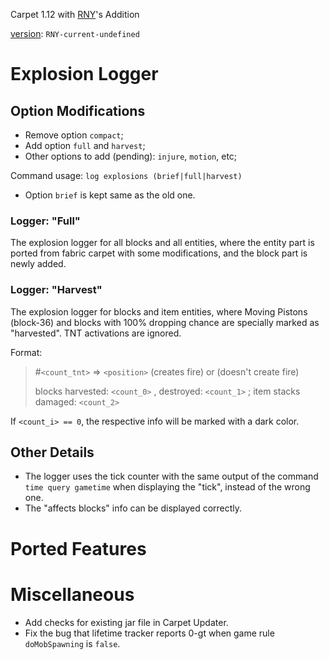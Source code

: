 Carpet 1.12 with [RNY](https://github.com/Rainyaphthyl)'s Addition

[version](src/carpet/CarpetSettings.java): `RNY-current-undefined`

# Explosion Logger

## Option Modifications

- Remove option `compact`;
- Add option `full` and `harvest`;
- Other options to add (pending): `injure`, `motion`, etc;

Command usage: `log explosions (brief|full|harvest)`

- Option `brief` is kept same as the old one.

### Logger: "Full"

The explosion logger for all blocks and all entities, where the entity part is ported from fabric carpet with some modifications, and the block part is newly added.

### Logger: "Harvest"

The explosion logger for blocks and item entities, where Moving Pistons (block-36) and blocks with 100% dropping chance are specially marked as "harvested". TNT activations are ignored.

Format:
> #`<count_tnt>` => `<position>` (creates fire) or (doesn't create fire)
>
> blocks harvested: `<count_0>` , destroyed: `<count_1>` ; item stacks damaged: `<count_2>`

If `<count_i> == 0`, the respective info will be marked with a dark color.

## Other Details

- The logger uses the tick counter with the same output of the command `time query gametime` when displaying the "tick", instead of the wrong one.
- The "affects blocks" info can be displayed correctly.

# Ported Features

[//]: # (TODO: Port rule `playerCheckLightDisabled` and logger `playerCheckLight` from TISCarpet113)

# Miscellaneous

- Add checks for existing jar file in Carpet Updater.
- Fix the bug that lifetime tracker reports 0-gt when game rule `doMobSpawning` is `false`.

[//]: # (TODO: Consider whether to use "build" \(instead of "dev"\) versions for releases)
